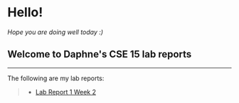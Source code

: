 # Hello!
*Hope you are doing well today :)*


## Welcome to Daphne's CSE 15 lab reports

***
The following are my lab reports:
> * [Lab Report 1 Week 2](lab-report-1-week-2.html)
#